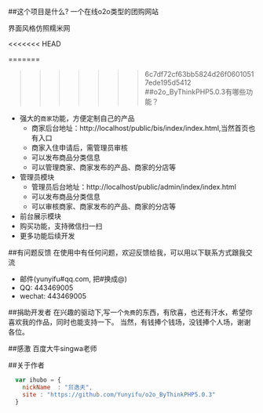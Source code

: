 
##这个项目是什么?
一个在线o2o类型的团购网站

界面风格仿照糯米网

<<<<<<< HEAD

=======
>>>>>>> 6c7df72cf63bb5824d26f06010517ede195d5412
##o2o_ByThinkPHP5.0.3有哪些功能？

* 强大的`商家`功能，方便定制自己的产品
    *  商家后台地址：http://localhost/public/bis/index/index.html,当然首页也有入口
    *  商家入住申请后，需管理员审核
    *  可以发布商品分类信息
    *  可以管理商家、商家发布的产品、商家的分店等
* 管理员模块
    *  管理员后台地址：http://localhost/public/admin/index/index.html
    *  可以发布商品分类信息
    *  可以审核商家、商家发布的产品、商家的分店等
* 前台展示模块
* 购买功能，支持微信扫一扫
* 更多功能后续开发

##有问题反馈
在使用中有任何问题，欢迎反馈给我，可以用以下联系方式跟我交流

* 邮件(yunyifu#qq.com, 把#换成@)
* QQ: 443469005
* wechat: 443469005


##捐助开发者
在兴趣的驱动下,写一个`免费`的东西，有欣喜，也还有汗水，希望你喜欢我的作品，同时也能支持一下。
当然，有钱捧个钱场，没钱捧个人场，谢谢各位。

##感激
百度大牛singwa老师

##关于作者

```javascript
  var ihubo = {
    nickName  : "贠逸夫",
    site : "https://github.com/Yunyifu/o2o_ByThinkPHP5.0.3"
  }
```
